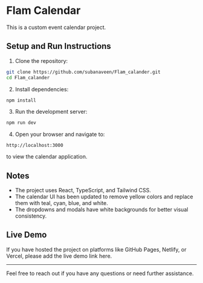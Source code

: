 # Flam Calendar

This is a custom event calendar project.

## Setup and Run Instructions

1. Clone the repository:

```bash
git clone https://github.com/subanaveen/Flam_calander.git
cd Flam_calander
```

2. Install dependencies:

```bash
npm install
```

3. Run the development server:

```bash
npm run dev
```

4. Open your browser and navigate to:

```
http://localhost:3000
```

to view the calendar application.

## Notes

- The project uses React, TypeScript, and Tailwind CSS.
- The calendar UI has been updated to remove yellow colors and replace them with teal, cyan, blue, and white.
- The dropdowns and modals have white backgrounds for better visual consistency.

## Live Demo

If you have hosted the project on platforms like GitHub Pages, Netlify, or Vercel, please add the live demo link here.

---

Feel free to reach out if you have any questions or need further assistance.
